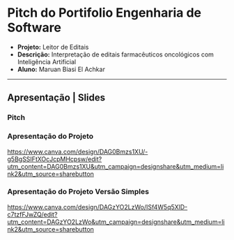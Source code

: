 # Pitch do Portifolio Engenharia de Software

- **Projeto:** Leitor de Editais
- **Descrição:** Interpretação de editais farmacêuticos oncológicos com Inteligência Artificial
- **Aluno:** Maruan Biasi El Achkar

--------------------

## Apresentação | Slides

### Pitch

### Apresentação do Projeto
https://www.canva.com/design/DAG0Bmzs1XU/-g5BgSSIFtXOcJcpMHcpsw/edit?utm_content=DAG0Bmzs1XU&utm_campaign=designshare&utm_medium=link2&utm_source=sharebutton

### Apresentação do Projeto Versão Simples
https://www.canva.com/design/DAGzYO2LzWo/ISf4W5q5XlD-c7tzfFJwZQ/edit?utm_content=DAGzYO2LzWo&utm_campaign=designshare&utm_medium=link2&utm_source=sharebutton
